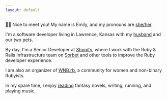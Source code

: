 ```yaml
---
layout: default
---
```


👋🏻 Nice to meet you! My name is Emily, and my pronouns are [she/her](https://pronoun.is/she).

I'm a software developer living in Lawrence, Kansas with my [husband](https://jonsamp.dev) and our two pets.

By day, I'm a Senior Developer at [Shopify](https://shopify.engineering), where I work with the Ruby & Rails Infrastructure team on [Sorbet](https://sorbet.org/) and other tools to improve the Ruby developer experience.

I am also an organizer of [WNB.rb](https://wnb-rb.dev), a community for women and non-binary Rubyists.

In my spare time, I enjoy [reading](https://app.thestorygraph.com/profile/emilysamp) fantasy novels, writing, running, and playing music.
